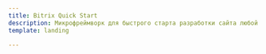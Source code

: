 ```yaml
---
title: Bitrix Quick Start  
description: Микрофреймворк для быстрого старта разработки сайта любой сложности на CMS Bitrix
template: landing  

---
```



